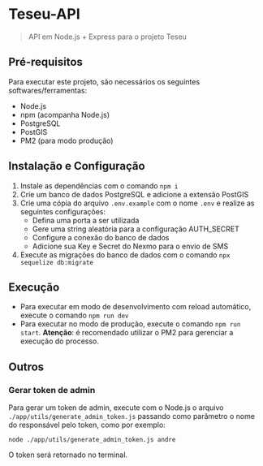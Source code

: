 # Teseu-API
> API em Node.js + Express para o projeto Teseu

## Pré-requisitos 

Para executar este projeto, são necessários os seguintes softwares/ferramentas:

- Node.js
- npm (acompanha Node.js)
- PostgreSQL
- PostGIS
- PM2 (para modo produção)

## Instalação e Configuração

1. Instale as dependências com o comando `npm i`
2. Crie um banco de dados PostgreSQL e adicione a extensão PostGIS
3. Crie uma cópia do arquivo `.env.example` com o nome  `.env` e realize as seguintes configurações:
    - Defina uma porta a ser utilizada
    - Gere uma string aleatória para a configuração AUTH_SECRET
    - Configure a conexão do banco de dados
    - Adicione sua Key e Secret do Nexmo para o envio de SMS
4. Execute as migrações do banco de dados com o comando `npx sequelize db:migrate`

## Execução

- Para executar em modo de desenvolvimento com reload automático, execute o comando `npm run dev`
- Para executar no modo de produção, execute o comando `npm run start`. **Atenção**: é recomendado utilizar o PM2 para gerenciar a execução do processo.

## Outros

### Gerar token de admin

Para gerar um token de admin, execute com o Node.js o arquivo ```./app/utils/generate_admin_token.js``` passando como parâmetro o nome do responsável pelo token, como por exemplo:

```node ./app/utils/generate_admin_token.js andre```

O token será retornado no terminal.